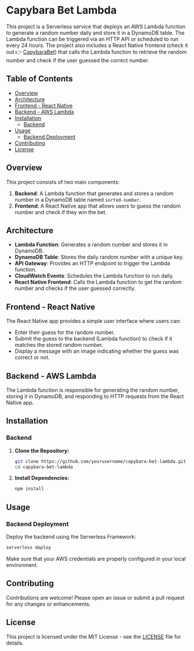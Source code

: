 
# Capybara Bet Lambda

This project is a Serverless service that deploys an AWS Lambda function to generate a random number daily and store it in a DynamoDB table. The Lambda function can be triggered via an HTTP API or scheduled to run every 24 hours. The project also includes a React Native frontend (check it out 👉 [CapybaraBet](link-to-project)) that calls the Lambda function to retrieve the random number and check if the user guessed the correct number.

## Table of Contents

- [Overview](#overview)
- [Architecture](#architecture)
- [Frontend - React Native](#frontend---react-native)
- [Backend - AWS Lambda](#backend---aws-lambda)
- [Installation](#installation)
  - [Backend](#backend)
- [Usage](#usage)
  - [Backend Deployment](#backend-deployment)
- [Contributing](#contributing)
- [License](#license)

## Overview

This project consists of two main components:

1. **Backend**: A Lambda function that generates and stores a random number in a DynamoDB table named `sorted-number`.
2. **Frontend**: A React Native app that allows users to guess the random number and check if they win the bet.

## Architecture

- **Lambda Function**: Generates a random number and stores it in DynamoDB.
- **DynamoDB Table**: Stores the daily random number with a unique key.
- **API Gateway**: Provides an HTTP endpoint to trigger the Lambda function.
- **CloudWatch Events**: Schedules the Lambda function to run daily.
- **React Native Frontend**: Calls the Lambda function to get the random number and checks if the user guessed correctly.

## Frontend - React Native

The React Native app provides a simple user interface where users can:

- Enter their guess for the random number.
- Submit the guess to the backend (Lambda function) to check if it matches the stored random number.
- Display a message with an image indicating whether the guess was correct or not.

## Backend - AWS Lambda

The Lambda function is responsible for generating the random number, storing it in DynamoDB, and responding to HTTP requests from the React Native app.

## Installation

### Backend

1. **Clone the Repository:**

   ```bash
   git clone https://github.com/yourusername/capybara-bet-lambda.git
   cd capybara-bet-lambda
   ```

2. **Install Dependencies:**

   ```bash
   npm install

## Usage

### Backend Deployment

Deploy the backend using the Serverless Framework:

```bash
serverless deploy
```

Make sure that your AWS credentials are properly configured in your local environment.

## Contributing

Contributions are welcome! Please open an issue or submit a pull request for any changes or enhancements.

## License

This project is licensed under the MIT License - see the [LICENSE](LICENSE) file for details.
